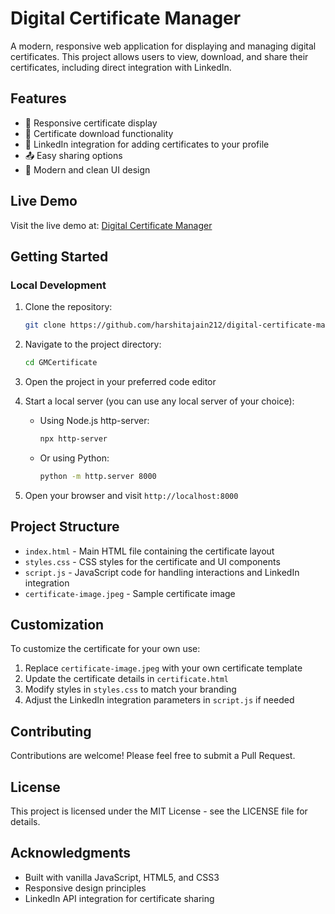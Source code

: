 # Digital Certificate Manager

A modern, responsive web application for displaying and managing digital certificates. This project allows users to view, download, and share their certificates, including direct integration with LinkedIn.

## Features

- 📱 Responsive certificate display
- 💾 Certificate download functionality
- 🔗 LinkedIn integration for adding certificates to your profile
- 📤 Easy sharing options
- 🎨 Modern and clean UI design

## Live Demo

Visit the live demo at: [Digital Certificate Manager](https://harshitajain212.github.io/digital-certificate-manager/)

## Getting Started

### Local Development

1. Clone the repository:
   ```bash
   git clone https://github.com/harshitajain212/digital-certificate-manager.git
   ```

2. Navigate to the project directory:
   ```bash
   cd GMCertificate
   ```

3. Open the project in your preferred code editor

4. Start a local server (you can use any local server of your choice):
   - Using Node.js http-server:
     ```bash
     npx http-server
     ```
   - Or using Python:
     ```bash
     python -m http.server 8000
     ```

5. Open your browser and visit `http://localhost:8000`

## Project Structure

- `index.html` - Main HTML file containing the certificate layout
- `styles.css` - CSS styles for the certificate and UI components
- `script.js` - JavaScript code for handling interactions and LinkedIn integration
- `certificate-image.jpeg` - Sample certificate image

## Customization

To customize the certificate for your own use:

1. Replace `certificate-image.jpeg` with your own certificate template
2. Update the certificate details in `certificate.html`
3. Modify styles in `styles.css` to match your branding
4. Adjust the LinkedIn integration parameters in `script.js` if needed

## Contributing

Contributions are welcome! Please feel free to submit a Pull Request.

## License

This project is licensed under the MIT License - see the LICENSE file for details.

## Acknowledgments

- Built with vanilla JavaScript, HTML5, and CSS3
- Responsive design principles
- LinkedIn API integration for certificate sharing